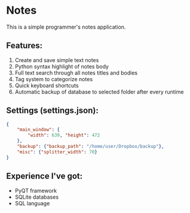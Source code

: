 # Notes
This is a simple programmer's notes application.

## Features:
1. Create and save simple text notes
2. Python syntax highlight of notes body
3. Full text search through all notes titles and bodies
4. Tag system to categorize notes
5. Quick keyboard shortcuts
6. Automatic backup of database to selected folder after every runtime
## Settings (settings.json):
```json
{
    "main_window": {
	    "width": 639, "height": 472
    },
    "backup": {"backup_path": "/home/user/Dropbox/backup"},
    "misc": {"splitter_width": 70}
}
```
## Experience I've got:
* PyQT framework
* SQLite databases
* SQL language
